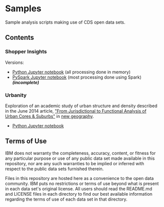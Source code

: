 # Samples

Sample analysis scripts making use of CDS open data sets.

## Contents

### Shopper Insights

Versions:

- [Python Jupyter notebook](shopper_insights.ipynb) (all processing done in memory)
- [PySpark Jupyter notebook](shopper_insights_pyspark.ipynb) (most processing done using Spark) ***(incomplete)***

### Urbanity

Exploration of an academic study of urban structure and density described in the June 2014 article, ["From Jurisdictional to Functional Analysis of Urban Cores & Suburbs"](http://www.newgeography.com/content/004349-from-jurisdictional-functional-analysis-urban-cores-suburbs) in [new geography](http://www.newgeography.com/). 

- [Python Jupyter notebook](urbanity.ipynb) 


## Terms of Use

IBM does not warranty the completeness, accuracy, content, or fitness for any particular purpose or use of any public data set made available in this repository, nor are any such warranties to be implied or inferred with respect to the public data sets furnished therein.

Files in this repository are hosted here as a convenience to the open data community. IBM puts no restrictions or terms of use beyond what is present in each data set's original license. All users should read the README.md and LICENSE files in each directory to find our best available information regarding the terms of use of each data set in that directory. 
